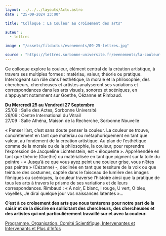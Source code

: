 ```yaml
---
layout: ../../../layouts/Actu.astro
date : "25-09-2024 23:00"

title: "Colloque : La Couleur au croisement des arts"

auteur :
  - lettres

image : "/assets/fildactus/evenements/09-25-lettres.jpg"

source : "https://lettres.sorbonne-universite.fr/evenements/la-couleur-au-croisement-des-arts"
---
```


Ce colloque explore la couleur, élément central de la création artistique, à travers ses multiples formes : matériau, valeur, théorie ou pratique. Interrogeant son rôle dans l'esthétique, la morale et la philosophie, des chercheurs, chercheuses et artistes analyseront ses variations et correspondances dans les arts visuels, sonores et scéniques, en s'appuyant notamment sur Goethe, Cézanne et Rimbaud.

__Du Mercredi 25 au Vendredi 27 Septembre__  
25/09 : Salle des Actes, Sorbonne Université  
26/09 : Centre International du Vitrail  
27/09 : Salle Athéna, Maison de la Recherche, Sorbonne Nouvelle  

« Penser l’art, c’est sans doute penser la couleur. La couleur se trouve, concrètement en tant que matériau ou métaphoriquement en tant que valeur, au fondement de la création artistique. Au plan de l’esthétique comme de la morale ou de la philosophie, la couleur, pour reprendre l’expression de Jacqueline Lichtenstein, est « éloquente ». Appréhendée en tant que théorie (Goethe) ou matérialisée en tant que pigment sur la toile du peintre - « Jusqu’à ce que vous ayez peint une couleur grise, vous n’êtes pas peintre » (Cézanne) -, déclinée en tant que tessiture de la voix ou que teinture des costumes, captée dans le faisceau de lumière des images filmiques ou scéniques, la couleur traverse l’histoire ainsi que la pratique de tous les arts à travers le prisme de ses variations et de leurs correspondances. Rimbaud : « A noir, E blanc, I rouge, U vert, O bleu, voyelles, Je dirai quelque jour vos naissances latentes »... 

__C’est à ce croisement des arts que nous tenterons pour notre part de la saisir et de la décrire en sollicitant des chercheurs, des chercheuses et des artistes qui ont particulièrement travaillé sur et avec la couleur.__

[Programme, Organisation, Comité Scientifique, Intervenantes et Intervenants et Plus d'Infos](https://lettres.sorbonne-universite.fr/evenements/la-couleur-au-croisement-des-arts)